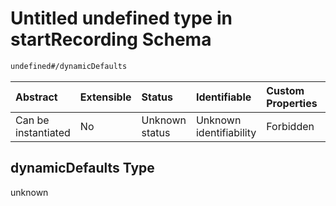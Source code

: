 # Untitled undefined type in startRecording Schema

```txt
undefined#/dynamicDefaults
```



| Abstract            | Extensible | Status         | Identifiable            | Custom Properties | Additional Properties | Access Restrictions | Defined In                                                                               |
| :------------------ | :--------- | :------------- | :---------------------- | :---------------- | :-------------------- | :------------------ | :--------------------------------------------------------------------------------------- |
| Can be instantiated | No         | Unknown status | Unknown identifiability | Forbidden         | Allowed               | none                | [startRecording\_v2.schema.json\*](startRecording_v2.schema.json "open original schema") |

## dynamicDefaults Type

unknown
